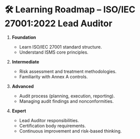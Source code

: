 # 🛠️ Learning Roadmap – ISO/IEC 27001:2022 Lead Auditor

1. **Foundation**
   - Learn ISO/IEC 27001 standard structure.  
   - Understand ISMS core principles.  

2. **Intermediate**
   - Risk assessment and treatment methodologies.  
   - Familiarity with Annex A controls.  

3. **Advanced**
   - Audit process (planning, execution, reporting).  
   - Managing audit findings and nonconformities.  

4. **Expert**
   - Lead Auditor responsibilities.  
   - Certification body requirements.  
   - Continuous improvement and risk-based thinking.  
